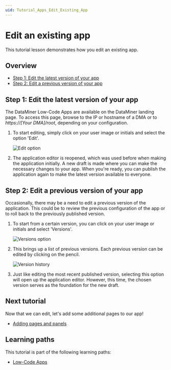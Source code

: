 ```yaml
---
uid: Tutorial_Apps_Edit_Existing_App
---
```

# Edit an existing app

This tutorial lesson demonstrates how you edit an existing app.

## Overview

- [Step 1: Edit the latest version of your app](#step-1-edit-the-latest-version-of-your-app)
- [Step 2: Edit a previous version of your app](#step-2-edit-a-previous-version-of-your-app)

## Step 1: Edit the latest version of your app

The DataMiner Low-Code Apps are available on the DataMiner landing page. To access this page, browse to the IP or hostname of a DMA or to *https://[Your DMA]/root*, depending on your configuration.

1. To start editing, simply click on your user image or initials and select the option 'Edit'.

   ![Edit option](~/tutorials/images/EditApp.png)

1. The application editor is reopened, which was used before when making the application initially. A new draft is made where you can make the necessary changes to your app. When you're ready, you can publish the application again to make the latest version available to everyone.

## Step 2: Edit a previous version of your app

Occasionally, there may be a need to edit a previous version of the application. This could be to review the previous configuration of the app or to roll back to the previously published version.

1. To start from a certain version, you can click on your user image or initials and select 'Versions'.

   ![Versions option](~/tutorials/images/VersionsUser.png)

1. This brings up a list of previous versions. Each previous version can be edited by clicking on the pencil.

   ![Version history](~/tutorials/images/EditHistory.png)

1. Just like editing the most recent published version, selecting this option will open up the application editor. However, this time, the chosen version serves as the foundation for the new draft.

## Next tutorial

Now that we can edit, let's add some additional pages to our app!

- [Adding pages and panels](xref:Tutorial_Apps_Managing_Pages)

## Learning paths

This tutorial is part of the following learning paths:

- [Low-Code Apps](xref:Tutorial_Apps)
